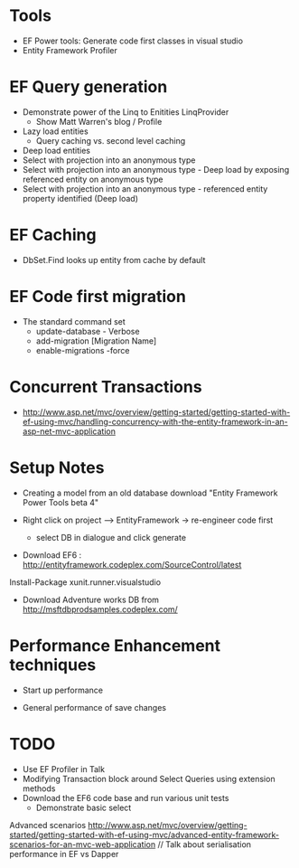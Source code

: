 # Tools
- EF Power tools: Generate code first classes in visual studio
- Entity Framework Profiler

# EF Query generation
- Demonstrate power of the Linq to Enitities LinqProvider
	- Show Matt Warren's blog / Profile
- Lazy load entities
	- Query caching vs. second level caching
- Deep load entities
- Select with projection into an anonymous type
- Select with projection into an anonymous type - Deep load by exposing referenced entity on anonymous type
- Select with projection into an anonymous type - referenced entity property identified (Deep load)

# EF Caching
- DbSet.Find looks up entity from cache by default


# EF Code first migration
- The standard command set
	- update-database - Verbose
	- add-migration [Migration Name]
	- enable-migrations -force

# Concurrent Transactions
-  http://www.asp.net/mvc/overview/getting-started/getting-started-with-ef-using-mvc/handling-concurrency-with-the-entity-framework-in-an-asp-net-mvc-application

# Setup Notes
- Creating a model from an old database
download "Entity Framework Power Tools beta 4"
- Right click on project --> EntityFramework -> re-engineer code first
	- select DB in dialogue and click generate

- Download EF6 : http://entityframework.codeplex.com/SourceControl/latest

Install-Package xunit.runner.visualstudio

- Download Adventure works DB from
http://msftdbprodsamples.codeplex.com/

# Performance Enhancement techniques
- Start up performance

- General performance of save changes


# TODO
- Use EF Profiler in Talk
- Modifying Transaction block around Select Queries using extension methods
- Download the EF6 code base and run various unit tests
	- Demonstrate basic select

Advanced scenarios
http://www.asp.net/mvc/overview/getting-started/getting-started-with-ef-using-mvc/advanced-entity-framework-scenarios-for-an-mvc-web-application
// Talk about serialisation performance in EF vs Dapper
